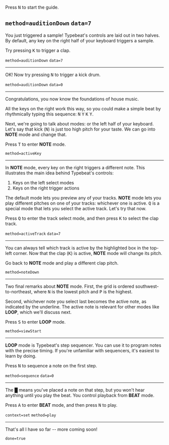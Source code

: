 Press <kbd>N</kbd> to start the guide.

`method=auditionDown` `data=7`
---

You just triggered a sample!
Typebeat's controls are laid out in two halves.
By default, any key on the right half of your keyboard triggers a sample.

Try pressing <kbd>K</kbd> to trigger a clap.

`method=auditionDown` `data=7`

---

OK! Now try pressing <kbd>N</kbd> to trigger a kick drum.

`method=auditionDown` `data=0`

---

Congratulations, you now know the foundations of house music.

All the keys on the right work this way, so you could make a simple beat by rhythmically typing this sequence:
<kbd>N</kbd> <kbd>Y</kbd> <kbd>K</kbd> <kbd>Y</kbd>.

Next, we're going to talk about modes: or the left half of your keyboard.
Let's say that kick (<kbd>N</kbd>) is just too high pitch for your taste.
We can go into <b>NOTE</b> mode and change that.

Press <kbd>T</kbd> to enter <b>NOTE</b> mode.

`method=activeKey`

---

In <b>NOTE</b> mode, every key on the right triggers a different note.
This illustrates the main idea behind Typebeat's controls:

<ol>
  <li>Keys on the left select modes</li>
  <li>Keys on the right trigger actions</li>
</ol>

The default mode lets you preview any of your tracks.
<b>NOTE</b> mode lets you play different pitches on one of your tracks: whichever one is active.
<kbd>Q</kbd> is a special mode that lets you select the active track.
Let's try that now.

Press <kbd>Q</kbd> to enter the track select mode, and then press <kbd>K</kbd> to select the clap track.

`method=activeTrack` `data=7`

---

You can always tell which track is active by the highlighted box in the top-left corner.
Now that the clap (<kbd>K</kbd>) is active, <b>NOTE</b> mode will change its pitch.

Go back to <b>NOTE</b> mode and play a different clap pitch.

`method=noteDown`

---

Two final remarks about <b>NOTE</b> mode.
First, the grid is ordered southwest-to-northeast, where <kbd>N</kbd> is the lowest pitch and <kbd>P</kbd> is the highest.

Second, whichever note you select last becomes the active note, as indicated by the underline.
The active note is relevant for other modes like <b>LOOP</b>, which we'll discuss next.

Press <kbd>S</kbd> to enter <b>LOOP</b> mode.

`method=viewStart`

---

<b>LOOP</b> mode is Typebeat's step sequencer.
You can use it to program notes with the precise timing.
If you're unfamiliar with sequencers, it's easiest to learn by doing.

Press <kbd>N</kbd> to sequence a note on the first step.

`method=sequence` `data=0`

---

The █ means you've placed a note on that step, but you won't hear anything until you play the beat.
You control playback from <b>BEAT</b> mode.

Press <kbd>A</kbd> to enter <b>BEAT</b> mode, and then press <kbd>N</kbd> to play.

`context=set` `method=play`

---

That's all I have so far -- more coming soon!

`done=true`
